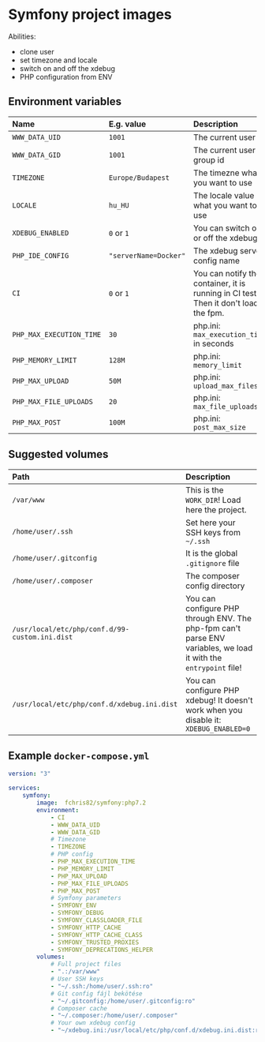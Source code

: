 Symfony project images
======================

Abilities:
- clone user
- set timezone and locale
- switch on and off the xdebug
- PHP configuration from ENV

## Environment variables

| Name | E.g. value | Description |
|:---- |:----- |:---- |
| `WWW_DATA_UID` | `1001` | The current user id |
| `WWW_DATA_GID` | `1001` | The current user group id |
| `TIMEZONE` | `Europe/Budapest` | The timezne what you want to use |
| `LOCALE` | `hu_HU` | The locale value what you want to use |
| `XDEBUG_ENABLED` | `0` or `1` | You can switch on or off the xdebug |
| `PHP_IDE_CONFIG` | `"serverName=Docker"` | The xdebug server config name |
| `CI` | `0` or `1` | You can notify the container, it is running in CI test. Then it don't load the fpm. |
| `PHP_MAX_EXECUTION_TIME` | `30` | php.ini: `max_execution_time` in seconds |
| `PHP_MEMORY_LIMIT` | `128M` | php.ini: `memory_limit` |
| `PHP_MAX_UPLOAD` | `50M` | php.ini: `upload_max_filesize` |
| `PHP_MAX_FILE_UPLOADS` | `20` | php.ini: `max_file_uploads` |
| `PHP_MAX_POST` | `100M` | php.ini: `post_max_size` |
 
## Suggested volumes

| Path | Description |
|:---- |:----- |
| `/var/www` | This is the `WORK_DIR`! Load here the project. |
| `/home/user/.ssh` | Set here your SSH keys from `~/.ssh` |
| `/home/user/.gitconfig` | It is the global `.gitignore` file |
| `/home/user/.composer` | The composer config directory |
| `/usr/local/etc/php/conf.d/99-custom.ini.dist` | You can configure PHP through ENV. The php-fpm can't parse ENV variables, we load it with the `entrypoint` file! |
| `/usr/local/etc/php/conf.d/xdebug.ini.dist` | You can configure PHP xdebug! It doesn't work when you disable it: `XDEBUG_ENABLED=0` |

## Example `docker-compose.yml`

```yaml
version: "3"

services:
    symfony:
        image:  fchris82/symfony:php7.2
        environment:
            - CI
            - WWW_DATA_UID
            - WWW_DATA_GID
            # Timezone
            - TIMEZONE
            # PHP config
            - PHP_MAX_EXECUTION_TIME
            - PHP_MEMORY_LIMIT
            - PHP_MAX_UPLOAD
            - PHP_MAX_FILE_UPLOADS
            - PHP_MAX_POST
            # Symfony parameters
            - SYMFONY_ENV
            - SYMFONY_DEBUG
            - SYMFONY_CLASSLOADER_FILE
            - SYMFONY_HTTP_CACHE
            - SYMFONY_HTTP_CACHE_CLASS
            - SYMFONY_TRUSTED_PROXIES
            - SYMFONY_DEPRECATIONS_HELPER
        volumes:
            # Full project files
            - ".:/var/www"
            # User SSH keys
            - "~/.ssh:/home/user/.ssh:ro"
            # Git config fájl bekötése
            - "~/.gitconfig:/home/user/.gitconfig:ro"
            # Composer cache
            - "~/.composer:/home/user/.composer"
            # Your own xdebug config
            - "~/xdebug.ini:/usr/local/etc/php/conf.d/xdebug.ini.dist:ro"
```
